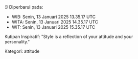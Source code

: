 ⏰ Diperbarui pada:
- WIB: Senin, 13 Januari 2025 13.35.17 UTC
- WITA: Senin, 13 Januari 2025 14.35.17 UTC
- WIT: Senin, 13 Januari 2025 15.35.17 UTC

Kutipan Inspiratif:
"Style is a reflection of your attitude and your personality."


Kategori: attitude

